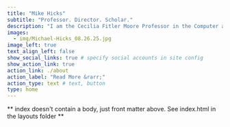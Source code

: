 ```yaml
---
title: "Mike Hicks"
subtitle: "Professor. Director. Scholar."
description: "I am the Cecilia Fitler Moore Professor in the Computer and Information Science Department at the University of Pennsylvania, and the Director of its Schlein Center for Cybersecurity. I am also an Amazon Scholar."
images:
  - img/Michael-Hicks_08.26.25.jpg
image_left: true
text_align_left: false
show_social_links: true # specify social accounts in site config
show_action_link: true
action_link: ./about
action_label: "Read More &rarr;"
action_type: text # text, button
type: home
---
```


** index doesn't contain a body, just front matter above.
See index.html in the layouts folder **
